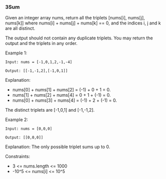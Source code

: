 ### 3Sum
Given an integer array nums, return all the triplets [nums[i], nums[j], nums[k]] where nums[i] + nums[j] + nums[k] == 0, and the indices i, j and k are all distinct.

The output should not contain any duplicate triplets. You may return the output and the triplets in any order.

Example 1:
```
Input: nums = [-1,0,1,2,-1,-4]

Output: [[-1,-1,2],[-1,0,1]]
```
Explanation:
- nums[0] + nums[1] + nums[2] = (-1) + 0 + 1 = 0.
- nums[1] + nums[2] + nums[4] = 0 + 1 + (-1) = 0.
- nums[0] + nums[3] + nums[4] = (-1) + 2 + (-1) = 0.

The distinct triplets are [-1,0,1] and [-1,-1,2].

Example 2:
```
Input: nums = [0,0,0]

Output: [[0,0,0]]
```
Explanation: The only possible triplet sums up to 0.

Constraints:
- 3 <= nums.length <= 1000
- -10^5 <= nums[i] <= 10^5
